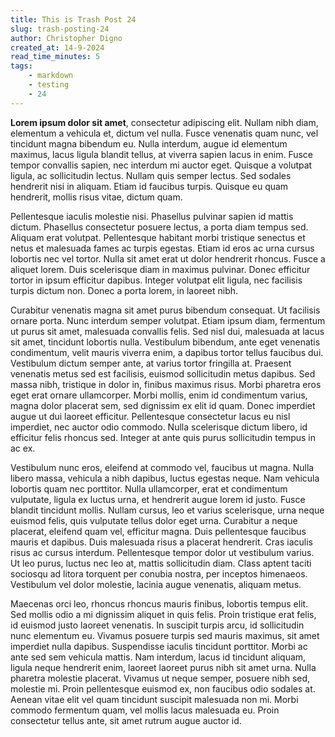 ```yaml
---
title: This is Trash Post 24
slug: trash-posting-24
author: Christopher Digno
created_at: 14-9-2024
read_time_minutes: 5
tags:
    - markdown
    - testing
    - 24
---
```



**Lorem ipsum dolor sit amet**, consectetur adipiscing elit. Nullam nibh diam, elementum a vehicula et, dictum vel nulla. Fusce venenatis quam nunc, vel tincidunt magna bibendum eu. Nulla interdum, augue id elementum maximus, lacus ligula blandit tellus, at viverra sapien lacus in enim. Fusce tempor convallis sapien, nec interdum mi auctor eget. Quisque a volutpat ligula, ac sollicitudin lectus. Nullam quis semper lectus. Sed sodales hendrerit nisi in aliquam. Etiam id faucibus turpis. Quisque eu quam hendrerit, mollis risus vitae, dictum quam.

Pellentesque iaculis molestie nisi. Phasellus pulvinar sapien id mattis dictum. Phasellus consectetur posuere lectus, a porta diam tempus sed. Aliquam erat volutpat. Pellentesque habitant morbi tristique senectus et netus et malesuada fames ac turpis egestas. Etiam id eros ac urna cursus lobortis nec vel tortor. Nulla sit amet erat ut dolor hendrerit rhoncus. Fusce a aliquet lorem. Duis scelerisque diam in maximus pulvinar. Donec efficitur tortor in ipsum efficitur dapibus. Integer volutpat elit ligula, nec facilisis turpis dictum non. Donec a porta lorem, in laoreet nibh.

Curabitur venenatis magna sit amet purus bibendum consequat. Ut facilisis ornare porta. Nunc interdum semper volutpat. Etiam ipsum diam, fermentum ut purus sit amet, malesuada convallis felis. Sed nisl dui, malesuada at lacus sit amet, tincidunt lobortis nulla. Vestibulum bibendum, ante eget venenatis condimentum, velit mauris viverra enim, a dapibus tortor tellus faucibus dui. Vestibulum dictum semper ante, at varius tortor fringilla at. Praesent venenatis metus sed est facilisis, euismod sollicitudin metus dapibus. Sed massa nibh, tristique in dolor in, finibus maximus risus. Morbi pharetra eros eget erat ornare ullamcorper. Morbi mollis, enim id condimentum varius, magna dolor placerat sem, sed dignissim ex elit id quam. Donec imperdiet augue ut dui laoreet efficitur. Pellentesque consectetur lacus eu nisl imperdiet, nec auctor odio commodo. Nulla scelerisque dictum libero, id efficitur felis rhoncus sed. Integer at ante quis purus sollicitudin tempus in ac ex.

Vestibulum nunc eros, eleifend at commodo vel, faucibus ut magna. Nulla libero massa, vehicula a nibh dapibus, luctus egestas neque. Nam vehicula lobortis quam nec porttitor. Nulla ullamcorper, erat et condimentum vulputate, ligula ex luctus urna, et hendrerit augue lorem id justo. Fusce blandit tincidunt mollis. Nullam cursus, leo et varius scelerisque, urna neque euismod felis, quis vulputate tellus dolor eget urna. Curabitur a neque placerat, eleifend quam vel, efficitur magna. Duis pellentesque faucibus mauris et dapibus. Duis malesuada risus a placerat hendrerit. Cras iaculis risus ac cursus interdum. Pellentesque tempor dolor ut vestibulum varius. Ut leo purus, luctus nec leo at, mattis sollicitudin diam. Class aptent taciti sociosqu ad litora torquent per conubia nostra, per inceptos himenaeos. Vestibulum vel dolor molestie, lacinia augue venenatis, aliquam metus.

Maecenas orci leo, rhoncus rhoncus mauris finibus, lobortis tempus elit. Sed mollis odio a mi dignissim aliquet in quis felis. Proin tristique erat felis, id euismod justo laoreet venenatis. In suscipit turpis arcu, id sollicitudin nunc elementum eu. Vivamus posuere turpis sed mauris maximus, sit amet imperdiet nulla dapibus. Suspendisse iaculis tincidunt porttitor. Morbi ac ante sed sem vehicula mattis. Nam interdum, lacus id tincidunt aliquam, ligula neque hendrerit enim, laoreet laoreet purus nibh sit amet urna. Nulla pharetra molestie placerat. Vivamus ut neque semper, posuere nibh sed, molestie mi. Proin pellentesque euismod ex, non faucibus odio sodales at. Aenean vitae elit vel quam tincidunt suscipit malesuada non mi. Morbi commodo fermentum quam, vel mollis lacus malesuada eu. Proin consectetur tellus ante, sit amet rutrum augue auctor id.

